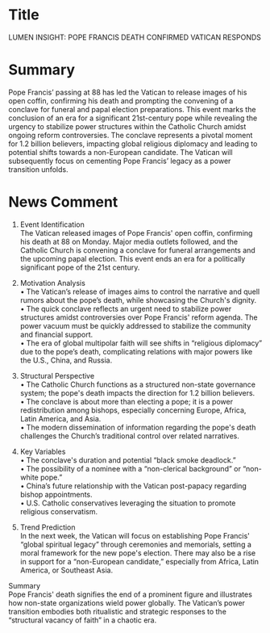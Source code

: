 # Title
LUMEN INSIGHT: POPE FRANCIS DEATH CONFIRMED VATICAN RESPONDS

# Summary
Pope Francis’ passing at 88 has led the Vatican to release images of his open coffin, confirming his death and prompting the convening of a conclave for funeral and papal election preparations. This event marks the conclusion of an era for a significant 21st-century pope while revealing the urgency to stabilize power structures within the Catholic Church amidst ongoing reform controversies. The conclave represents a pivotal moment for 1.2 billion believers, impacting global religious diplomacy and leading to potential shifts towards a non-European candidate. The Vatican will subsequently focus on cementing Pope Francis’ legacy as a power transition unfolds.

# News Comment
1. Event Identification  
The Vatican released images of Pope Francis' open coffin, confirming his death at 88 on Monday. Major media outlets followed, and the Catholic Church is convening a conclave for funeral arrangements and the upcoming papal election. This event ends an era for a politically significant pope of the 21st century.

2. Motivation Analysis  
• The Vatican’s release of images aims to control the narrative and quell rumors about the pope’s death, while showcasing the Church's dignity.  
• The quick conclave reflects an urgent need to stabilize power structures amidst controversies over Pope Francis' reform agenda. The power vacuum must be quickly addressed to stabilize the community and financial support.  
• The era of global multipolar faith will see shifts in “religious diplomacy” due to the pope’s death, complicating relations with major powers like the U.S., China, and Russia.

3. Structural Perspective  
• The Catholic Church functions as a structured non-state governance system; the pope's death impacts the direction for 1.2 billion believers.  
• The conclave is about more than electing a pope; it is a power redistribution among bishops, especially concerning Europe, Africa, Latin America, and Asia.  
• The modern dissemination of information regarding the pope's death challenges the Church’s traditional control over related narratives.

4. Key Variables  
• The conclave's duration and potential “black smoke deadlock.”  
• The possibility of a nominee with a “non-clerical background” or “non-white pope.”  
• China’s future relationship with the Vatican post-papacy regarding bishop appointments.  
• U.S. Catholic conservatives leveraging the situation to promote religious conservatism.

5. Trend Prediction  
In the next week, the Vatican will focus on establishing Pope Francis' “global spiritual legacy” through ceremonies and memorials, setting a moral framework for the new pope's election. There may also be a rise in support for a “non-European candidate,” especially from Africa, Latin America, or Southeast Asia.

Summary  
Pope Francis' death signifies the end of a prominent figure and illustrates how non-state organizations wield power globally. The Vatican’s power transition embodies both ritualistic and strategic responses to the “structural vacancy of faith” in a chaotic era.
